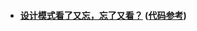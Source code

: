 * #### [设计模式看了又忘，忘了又看？](https://blog.csdn.net/u011642663/article/details/90597317)  \([代码参考](https://github.com/1CSH1/DesignPatterns)\)





